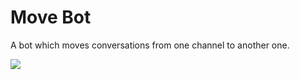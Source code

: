 # Move Bot

A bot which moves conversations from one channel to another one.

![](.readme/demo.gif)

